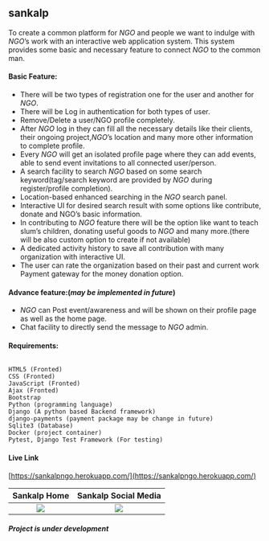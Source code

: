 ## sankalp
 
To create a common platform for _NGO_ and people we want to indulge with _NGO_’s work with an interactive web application system. This system provides some basic and necessary feature to connect _NGO_ to the common man.


#### Basic Feature:
* There will be two types of registration one for the user and another for _NGO_.
* There will be Log in authentication for both types of user.
* Remove/Delete a user/NGO profile completely.
* After _NGO_ log in they can fill all the necessary details like their clients, their ongoing project,_NGO_’s location and many more other information to complete profile.
* Every _NGO_ will get an isolated profile page where they can add events, able to send event invitations to all connected user/person.
* A search facility to search _NGO_ based on some search keyword(tag/search keyword are provided by _NGO_ during register/profile completion).
* Location-based enhanced searching in the _NGO_ search panel.
* Interactive UI for desired search result with some options like contribute, donate and NGO’s basic information.
* In contributing to _NGO_ feature there will be the option like want to teach slum’s children, donating useful goods to _NGO_ and many more.(there will be also custom option to create if not available)
* A dedicated activity history to save all contribution with many organization with interactive UI.
* The user can rate the organization based on their past and current work
Payment gateway for the money donation option.




#### Advance feature:(_may be implemented in future_)
* _NGO_ can Post event/awareness and will be shown on their profile page as well as the home page.
* Chat facility to directly send the message to _NGO_ admin.

#### Requirements:
```

HTML5 (Fronted)
CSS (Fronted)
JavaScript (Fronted)
Ajax (Fronted)
Bootstrap
Python (programming language)
Django (A python based Backend framework)
django-payments (payment package may be change in future)
Sqlite3 (Database)
Docker (project container)
Pytest, Django Test Framework (For testing)

```
#### Live Link
[https://sankalpngo.herokuapp.com/](https://sankalpngo.herokuapp.com/)

Sankalp Home            |  Sankalp Social Media
:-------------------------:|:-------------------------:
![](https://i.ibb.co/LnPW94b/san-home-git.png)  |  ![](https://i.imgur.com/OHEEzFX.png)

##### Project is under development
